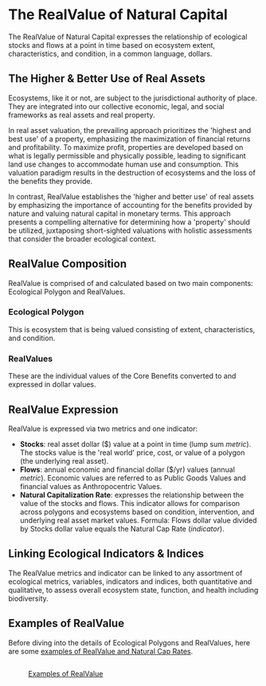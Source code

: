 # The RealValue of Natural Capital

The RealValue of Natural Capital expresses the relationship of ecological stocks and flows at a point in time based on ecosystem extent, characteristics, and condition, in a common language, dollars.

## The Higher & Better Use of Real Assets

Ecosystems, like it or not, are subject to the jurisdictional authority of place. They are integrated into our collective economic, legal, and social frameworks as real assets and real property.

In real asset valuation, the prevailing approach prioritizes the 'highest and best use' of a property, emphasizing the maximization of financial returns and profitability. To maximize profit, properties are developed based on what is legally permissible and physically possible, leading to significant land use changes to accommodate human use and consumption. This valuation paradigm results in the destruction of ecosystems and the loss of the benefits they provide.

In contrast, RealValue establishes the 'higher and better use' of real assets by emphasizing the importance of accounting for the benefits provided by nature and valuing natural capital in monetary terms. This approach presents a compelling alternative for determining how a 'property' should be utilized, juxtaposing short-sighted valuations with holistic assessments that consider the broader ecological context.

## RealValue Composition&#x20;

RealValue is comprised of and calculated based on two main components: Ecological Polygon and RealValues.

### Ecological Polygon

This is ecosystem that is being valued consisting of extent, characteristics, and condition.

### RealValues

These are the individual values of the Core Benefits converted to and expressed in dollar values.

## RealValue Expression

RealValue is expressed via two metrics and one indicator:

* **Stocks**: real asset dollar ($) value at a point in time (lump sum _metric_). The stocks value is the 'real world' price, cost, or value of a polygon (the underlying real asset).
* **Flows**: annual economic and financial dollar ($/yr) values (annual _metric_). Economic values are referred to as Public Goods Values and financial values as Anthropocentric Values.
* **Natural Capitalization Rate**: expresses the relationship between the value of the stocks and flows. This indicator allows for comparison across polygons and ecosystems based on condition, intervention, and underlying real asset market values. Formula: Flows dollar value divided by Stocks dollar value equals the Natural Cap Rate (_indicator_).

## Linking Ecological Indicators & Indices

The RealValue metrics and indicator can be linked to any assortment of ecological metrics, variables, indicators and indices, both quantitative and qualitative, to assess overall ecosystem state, function, and health including biodiversity.

## Examples of RealValue

Before diving into the details of Ecological Polygons and RealValues, here are some [examples of RealValue and Natural Cap Rates](examples-of-realvalue.md).

<figure><img src="../../.gitbook/assets/image (2).png" alt=""><figcaption><p><a href="examples-of-realvalue.md">Examples of RealValue</a></p></figcaption></figure>
